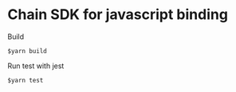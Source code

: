 # Chain SDK for javascript binding

Build 

```
$yarn build
```

Run test with jest

```
$yarn test
```